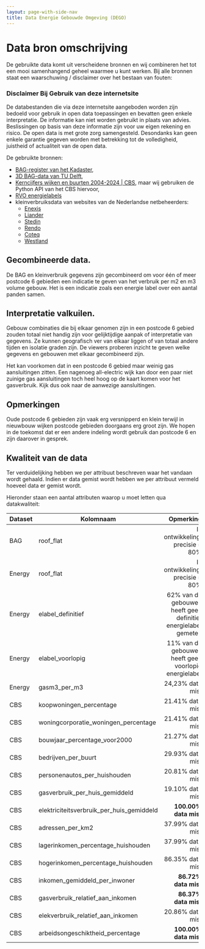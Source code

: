 ```yaml
---
layout: page-with-side-nav
title: Data Energie Gebouwde Omgeving (DEGO)
---
```


# Data bron omschrijving

De gebruikte data komt uit verscheidene bronnen en wij combineren het tot een mooi samenhangend geheel
waarmee u kunt werken. Bij alle bronnen staat een waarschuwing / disclaimer over het bestaan
van fouten:

### Disclaimer Bij Gebruik van deze internetsite

De databestanden die via deze internetsite aangeboden worden zijn bedoeld voor gebruik in
open data toepassingen en bevatten geen enkele interpretatie. De informatie kan niet worden
gebruikt in plaats van advies. Beslissingen op basis van deze informatie zijn voor uw eigen rekening en risico.
De open data is met grote zorg samengesteld. Desondanks kan geen enkele garantie gegeven worden met betrekking 
tot de volledigheid, juistheid of actualiteit van de open data.


De gebruikte bronnen:

- [BAG-register van het Kadaster](https://data.nlextract.nl/bag/postgis/bag-laatst.backup),
- [3D BAG-data van TU Delft](http://3dbag.bk.tudelft.nl/downloads),
- [Kerncijfers wijken en buurten 2004-2024 | CBS](https://www.cbs.nl/nl-nl/reeksen/publicatie/kerncijfers-wijken-en-buurten), maar wij gebruiken de Python API van het CBS hiervoor,
- [RVO energielabels](https://www.ep-online.nl/) 
- kleinverbruiksdata van websites van de Nederlandse netbeheerders:
  - [Enexis](https://www.enexis.nl/over-ons/wat-bieden-we/andere-diensten/open-data)
  - [Liander](https://www.liander.nl/partners/datadiensten/open-data/data)
  - [Stedin](https://www.stedin.net/zakelijk/open-data/verbruiksgegevens)
  - [Rendo](https://www.rendonetwerken.nl/disclaimer-open-data/)
  - [Coteq](https://coteqnetbeheer.nl/open-data)
  - [Westland](https://www.westlandinfra.nl/over-westland-infra/open-data)

## Gecombineerde data.

De BAG en kleinverbruik gegevens zijn gecombineerd om voor één of meer postcode 6 gebieden een indicatie
te geven van het verbruik per m2 en m3 volume gebouw. Het is een indicatie zoals een energie label over een
aantal panden samen.

## Interpretatie valkuilen.

Gebouw combinaties die bij elkaar genomen zijn in een postcode 6 gebied zouden totaal niet handig zijn voor gelijktijdige 
aanpak of interpretatie van gegevens. Ze kunnen geografisch ver van elkaar liggen of van totaal andere tijden
en isolatie graden zijn. De viewers proberen inzicht te geven welke gegevens en gebouwen met elkaar gecombineerd zijn.

Het kan voorkomen dat in een postcode 6 gebied maar weinig gas aansluitingen zitten. Een nagenoeg all-electric wijk
kan door een paar niet zuinige gas aansluitingen toch heel hoog op de kaart komen voor het gasverbruik. Kijk dus
ook naar de aanwezige aansluitingen.

## Opmerkingen

Oude postcode 6 gebieden zijn vaak erg versnipperd en klein terwijl in nieuwbouw wijken postcode gebieden
doorgaans erg groot zijn. We hopen in de toekomst dat er een andere indeling wordt gebruik dan postcode 6
en zijn daarover in gesprek.

## Kwaliteit van de data
Ter verduidelijking hebben we per attribuut beschreven waar het vandaan wordt gehaald.
Indien er data gemist wordt hebben we per attribuut vermeld hoeveel data er gemist wordt.


Hieronder staan een aantal attributen waarop u moet letten qua datakwaliteit:

Dataset 	| Kolomnaam 	| Opmerking
---	| ---	| --:
BAG 	|   roof\_flat 	|   In ontwikkeling, precisie = 80%
Energy 	|   roof\_flat 	|  In ontwikkeling, precisie = 80%
Energy 	|   elabel\_definitief 	|  62% van de gebouwen heeft geen definitief energielabel gemeten
Energy 	|   elabel\_voorlopig 	|  11% van de gebouwen heeft geen voorlopig energielabel
Energy 	|   gasm3\_per\_m3 	|  24,23% data mist
CBS 	|   koopwoningen\_percentage 	|  21.41% data mist
CBS 	|   woningcorporatie\_woningen\_percentage 	|  21.41% data mist
CBS 	|   bouwjaar\_percentage\_voor2000 	|   21.27% data mist
CBS 	|   bedrijven\_per\_buurt 	|   29.93% data mist
CBS 	|   personenautos\_per\_huishouden 	|   20.81% data mist
CBS 	|   gasverbruik\_per\_huis\_gemiddeld 	|   19.10% data mist
CBS 	|   elektriciteitsverbruik\_per\_huis\_gemiddeld 	|   **100.00% data mist**
CBS 	|   adressen\_per\_km2 	|   37.99% data mist
CBS 	|   lagerinkomen\_percentage\_huishouden 	|   37.99% data mist
CBS 	|   hogerinkomen\_percentage\_huishouden 	|   86.35% data mist
CBS 	|   inkomen\_gemiddeld\_per\_inwoner 	|   **86.72% data mist**
CBS 	|   gasverbruik\_relatief\_aan\_inkomen 	|   **86.37% data mist**
CBS 	|   elekverbruik\_relatief\_aan\_inkomen 	|   20.86% data mist
CBS 	|   arbeidsongeschiktheid\_percentage 	|   **100.00% data mist**
